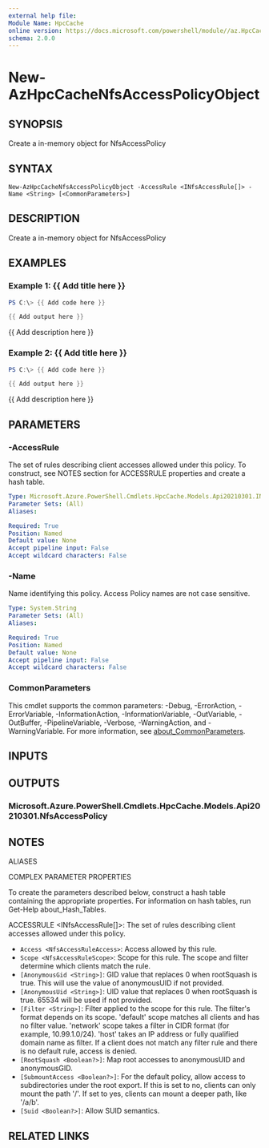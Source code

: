 ```yaml
---
external help file:
Module Name: HpcCache
online version: https://docs.microsoft.com/powershell/module//az.HpcCache/new-AzHpcCacheNfsAccessPolicyObject
schema: 2.0.0
---
```


# New-AzHpcCacheNfsAccessPolicyObject

## SYNOPSIS
Create a in-memory object for NfsAccessPolicy

## SYNTAX

```
New-AzHpcCacheNfsAccessPolicyObject -AccessRule <INfsAccessRule[]> -Name <String> [<CommonParameters>]
```

## DESCRIPTION
Create a in-memory object for NfsAccessPolicy

## EXAMPLES

### Example 1: {{ Add title here }}
```powershell
PS C:\> {{ Add code here }}

{{ Add output here }}
```

{{ Add description here }}

### Example 2: {{ Add title here }}
```powershell
PS C:\> {{ Add code here }}

{{ Add output here }}
```

{{ Add description here }}

## PARAMETERS

### -AccessRule
The set of rules describing client accesses allowed under this policy.
To construct, see NOTES section for ACCESSRULE properties and create a hash table.

```yaml
Type: Microsoft.Azure.PowerShell.Cmdlets.HpcCache.Models.Api20210301.INfsAccessRule[]
Parameter Sets: (All)
Aliases:

Required: True
Position: Named
Default value: None
Accept pipeline input: False
Accept wildcard characters: False
```

### -Name
Name identifying this policy.
Access Policy names are not case sensitive.

```yaml
Type: System.String
Parameter Sets: (All)
Aliases:

Required: True
Position: Named
Default value: None
Accept pipeline input: False
Accept wildcard characters: False
```

### CommonParameters
This cmdlet supports the common parameters: -Debug, -ErrorAction, -ErrorVariable, -InformationAction, -InformationVariable, -OutVariable, -OutBuffer, -PipelineVariable, -Verbose, -WarningAction, and -WarningVariable. For more information, see [about_CommonParameters](http://go.microsoft.com/fwlink/?LinkID=113216).

## INPUTS

## OUTPUTS

### Microsoft.Azure.PowerShell.Cmdlets.HpcCache.Models.Api20210301.NfsAccessPolicy

## NOTES

ALIASES

COMPLEX PARAMETER PROPERTIES

To create the parameters described below, construct a hash table containing the appropriate properties. For information on hash tables, run Get-Help about_Hash_Tables.


ACCESSRULE <INfsAccessRule[]>: The set of rules describing client accesses allowed under this policy.
  - `Access <NfsAccessRuleAccess>`: Access allowed by this rule.
  - `Scope <NfsAccessRuleScope>`: Scope for this rule. The scope and filter determine which clients match the rule.
  - `[AnonymousGid <String>]`: GID value that replaces 0 when rootSquash is true. This will use the value of anonymousUID if not provided.
  - `[AnonymousUid <String>]`: UID value that replaces 0 when rootSquash is true. 65534 will be used if not provided.
  - `[Filter <String>]`: Filter applied to the scope for this rule. The filter's format depends on its scope. 'default' scope matches all clients and has no filter value. 'network' scope takes a filter in CIDR format (for example, 10.99.1.0/24). 'host' takes an IP address or fully qualified domain name as filter. If a client does not match any filter rule and there is no default rule, access is denied.
  - `[RootSquash <Boolean?>]`: Map root accesses to anonymousUID and anonymousGID.
  - `[SubmountAccess <Boolean?>]`: For the default policy, allow access to subdirectories under the root export. If this is set to no, clients can only mount the path '/'. If set to yes, clients can mount a deeper path, like '/a/b'.
  - `[Suid <Boolean?>]`: Allow SUID semantics.

## RELATED LINKS


